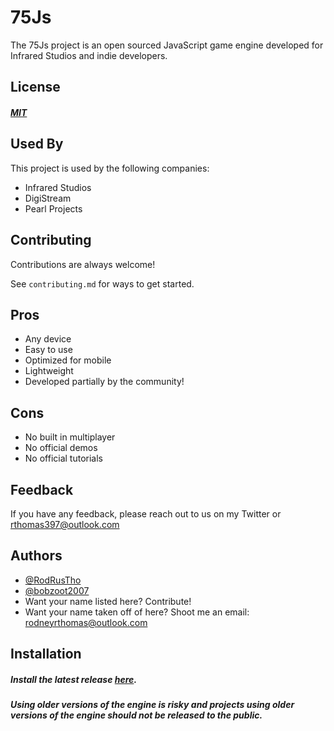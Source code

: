 
# 75Js

The 75Js project is an open sourced JavaScript game engine developed for Infrared Studios and indie developers.


## License

##### [MIT](https://choosealicense.com/licenses/mit/)
## Used By

This project is used by the following companies:

- Infrared Studios
- DigiStream
- Pearl Projects


## Contributing

Contributions are always welcome!

See `contributing.md` for ways to get started.
## Pros

- Any device
- Easy to use
- Optimized for mobile
- Lightweight
- Developed partially by the community!

## Cons

- No built in multiplayer
- No official demos
- No official tutorials
## Feedback

If you have any feedback, please reach out to us on my Twitter or rthomas397@outlook.com


## Authors

- [@RodRusTho](https://www.github.com/RodRusTho)
- [@bobzoot2007](https://github.com/bobzoot2007)
- Want your name listed here? Contribute!
- Want your name taken off of here? Shoot me an email: rodneyrthomas@outlook.com
## Installation

##### Install the latest release [here](https://github.com/RodRusTho/75js/releases).
##### Using older versions of the engine is risky and projects using older versions of the engine should not be released to the public.
